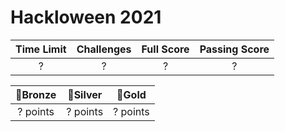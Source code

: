 # Hackloween 2021

| Time Limit | Challenges | Full Score | Passing Score |
|:----------:|:----------:|:----------:|:-------------:|
| ?        | ?         | ?        | ?           |

|   🥉Bronze  |   🥈Silver  |    🥇Gold   |
|:----------:|:----------:|:----------:|
| ? points | ? points | ? points |
